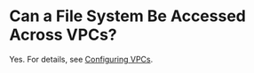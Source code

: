 # Can a File System Be Accessed Across VPCs?<a name="sfs_01_0080"></a>

Yes. For details, see  [Configuring VPCs](configuring-vpcs.md).


